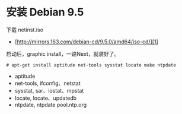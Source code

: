 # 安装 Debian 9.5

下载 netinst.iso

* [http://mirrors.163.com/debian-cd/9.5.0/amd64/iso-cd/][1]

启动后，graphic install，一路Next，就装好了。

```
# apt-get install aptitude net-tools sysstat locate make ntpdate
```

* aptitude
* net-tools, ifconfig、netstat
* sysstat, sar、iostat、mpstat
* locate, locate、updatedb
* ntpdate, ntpdate pool.ntp.org

[1]:http://mirrors.163.com/debian-cd/9.5.0/amd64/iso-cd/